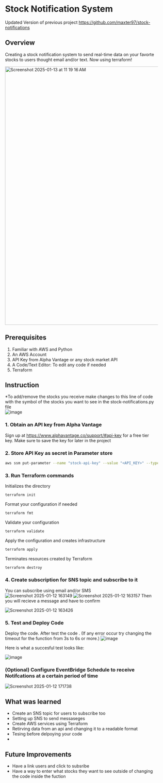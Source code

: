 # Stock Notification System 
Updated Version of previous project https://github.com/maxter97/stock-notifications 
## Overview
Creating a stock notification system to send real-time data on your favorte stocks to users thought email and/or text. Now using terraform!

<img width="853" alt="Screenshot 2025-01-13 at 11 19 16 AM" src="https://github.com/user-attachments/assets/97457744-d683-463b-87ea-fa2a9b1ae5c6" />

## Prerequisites
1. Familiar with AWS and Python
2. An AWS Account 
3. API Key from Alpha Vantage or any stock market API
4. A Code/Text Editor: To edit any code if needed
5. Terraform 
## Instruction
*To add/remove the stocks you receive make changes to this line of code with the symbol of the stocks you want to see in the stock-notifications.py file
</br>
![image](https://github.com/user-attachments/assets/10cb0fee-26dd-4f0a-8a4a-c8d42cb06e55)
### 1. Obtain an API key from Alpha Vantage
Sign up at https://www.alphavantage.co/support/#api-key for a free tier key.
Make sure to save the key for later in the project

### 2. Store API Key as secret in Parameter store
```bash
aws ssm put-parameter --name "stock-api-key" --value "<API_KEY>" --type "SecureString"
```

### 3. Run Terraform commands
Initializes the directory
```bash
terraform init 
```
Format your configuration if needed 
```bash
terraform fmt 
```
Validate your configuration
```bash
terraform validate 
```
Apply the configuration and creates infrastructure
```bash
terraform apply
```
Terminates resources created by Terraform
```bash
terraform destroy  
```

### 4. Create subscription for SNS topic and subscribe to it
You can subscribe using email and/or SMS
![Screenshot 2025-01-12 163149](https://github.com/user-attachments/assets/fa33d1e1-fef5-423d-bc2f-f363de3c9ca6)
![Screenshot 2025-01-12 163157](https://github.com/user-attachments/assets/74ac425b-243e-4e27-8f8c-e8118dd726d9)
Then you will recieve a message and have to confirm 

![Screenshot 2025-01-12 163426](https://github.com/user-attachments/assets/d346edba-28f4-457e-92d5-ada91ad02d9e)


### 5. Test and Deploy Code 
Deploy the code. After test the code . (If any error occur try changing the timeout for the function from 3s to 6s or more.)
![image](https://github.com/user-attachments/assets/3e0be380-a667-47f0-9929-d6dd01da63cd)

Here is what a succesful test looks like:


![image](https://github.com/user-attachments/assets/b5b219df-11a3-485c-9273-eb1d93543e28)




### (Optional) Configure EventBridge Schedule to receive Notifcations at a certain period of time
![Screenshot 2025-01-12 171738](https://github.com/user-attachments/assets/bdbbd72b-6d4c-432c-be2e-3361abd187c0)


## What was learned 
- Create an SNS topic for users to subscribe too
- Setting up SNS to send messaseges 
- Create AWS services using Terraform
- Retirving data from an api and changing it to a readable format
- Tesing before delpoying your code
- 
## Future Improvements
- Have a link users and click to subsribe 
- Have a way to enter what stocks they want to see outside of changing the code inside the fuction 

